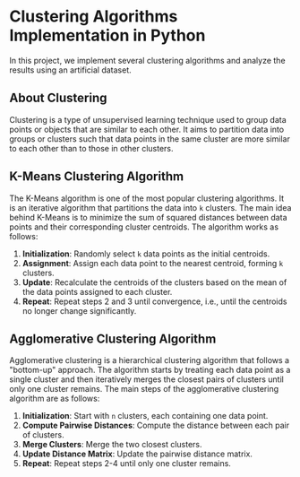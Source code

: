 # Clustering Algorithms Implementation in Python

In this project, we implement several clustering algorithms and analyze the results using an artificial dataset.

## About Clustering

Clustering is a type of unsupervised learning technique used to group data points or objects that are similar to each other. It aims to partition data into groups or clusters such that data points in the same cluster are more similar to each other than to those in other clusters.

## K-Means Clustering Algorithm

The K-Means algorithm is one of the most popular clustering algorithms. It is an iterative algorithm that partitions the data into `k` clusters. The main idea behind K-Means is to minimize the sum of squared distances between data points and their corresponding cluster centroids. The algorithm works as follows:

1. **Initialization**: Randomly select `k` data points as the initial centroids.
2. **Assignment**: Assign each data point to the nearest centroid, forming `k` clusters.
3. **Update**: Recalculate the centroids of the clusters based on the mean of the data points assigned to each cluster.
4. **Repeat**: Repeat steps 2 and 3 until convergence, i.e., until the centroids no longer change significantly.

## Agglomerative Clustering Algorithm

Agglomerative clustering is a hierarchical clustering algorithm that follows a "bottom-up" approach. The algorithm starts by treating each data point as a single cluster and then iteratively merges the closest pairs of clusters until only one cluster remains. The main steps of the agglomerative clustering algorithm are as follows:

1. **Initialization**: Start with `n` clusters, each containing one data point.
2. **Compute Pairwise Distances**: Compute the distance between each pair of clusters.
3. **Merge Clusters**: Merge the two closest clusters.
4. **Update Distance Matrix**: Update the pairwise distance matrix.
5. **Repeat**: Repeat steps 2-4 until only one cluster remains.
